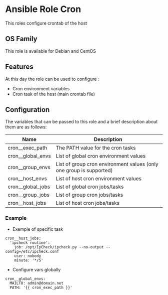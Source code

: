 Ansible Role Cron
========

This roles configure crontab of the host

## OS Family

This role is available for Debian and CentOS

## Features

At this day the role can be used to configure :

  * Cron environment variables
  * Cron task of the host (main crontab file)

## Configuration

The variables that can be passed to this role and a brief description about them are as follows:

| Name              | Description              |
| ----------------- | ------------------------------------------------------------------- |
| cron__exec_path   | The PATH value for the cron tasks                                   |
| cron__global_envs | List of global cron environment values                              |
| cron__group_envs  | List of group cron environment values (only one group is supported) |
| cron__host_envs   | List of host cron environment values                                |
| cron__global_jobs | List of global cron jobs/tasks                                      |
| cron__group_jobs  | List of group cron jobs/tasks                                       |
| cron__host_jobs   | List of host cron jobs/tasks                                        |

### Example

  * Exemple of specific task

```
cron__host_jobs:
  'ipcheck routine':
    job: /opt/IpCheck/ipcheck.py --no-output --config=/etc/ipcheck.conf
    user: nobody
    minute: '*/5'
```

  * Configure vars globally

```
cron__global_envs:
  MAILTO: admin@domain.net
  PATH: '{{ cron_exec_path }}'
```